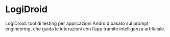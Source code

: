 # LogiDroid
LogiDroid: tool di testing per applicazioni Android basato sul prompt engineering, che guida le interazioni con l’app tramite intelligenza artificiale.
